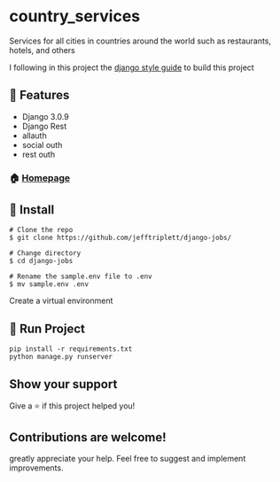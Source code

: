 # country_services
Services for all cities in countries around the world such as restaurants, hotels, and others


I following in this project the <a class="reference external" href="https://github.com/HackSoftware/Django-Styleguide"> django style guide</a> to build this project


## :triangular_flag_on_post: Features

- Django 3.0.9
- Django Rest
- allauth
- social outh
- rest outh

### 🏠 [Homepage](https://github.com/jefftriplett/django-jobs)

## :wrench: Install

```shell
# Clone the repo
$ git clone https://github.com/jefftriplett/django-jobs/

# Change directory
$ cd django-jobs

# Rename the sample.env file to .env
$ mv sample.env .env
```

Create a virtual environment

## :rocket: Run Project

```shell
pip install -r requirements.txt
python manage.py runserver

```

## Show your support

Give a ⭐️ if this project helped you!



## Contributions are welcome!
greatly appreciate your help. Feel free to suggest and implement improvements.

